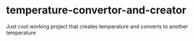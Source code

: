 # temperature-convertor-and-creator
Just cool working project that creates temperature and converts to another temperature 
